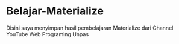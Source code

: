 # Belajar-Materialize
Disini saya menyimpan hasil pembelajaran Materialize dari Channel YouTube Web Programing Unpas
